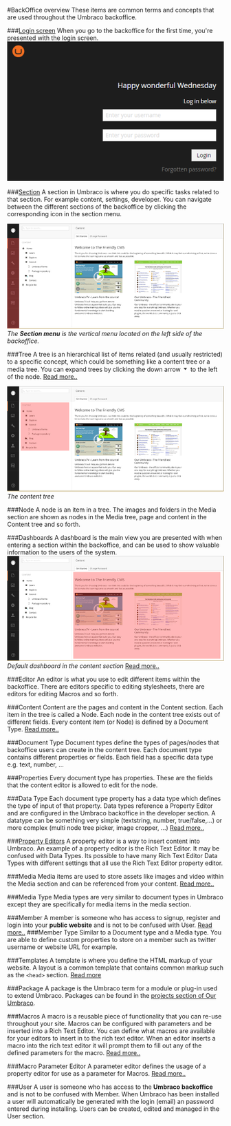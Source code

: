 #BackOffice overview
These items are common terms and concepts that are used throughout the Umbraco backoffice.

###[Login screen](Login/)
When you go to the backoffice for the first time, you're presented with the login screen.
![Login screen](images/login.png "The login screen has a greeting, username/password field and optionally a 'Forgotten password' link.")


###[Section](Sections/)
A section in Umbraco is where you do specific tasks related to that section. For example content, settings, developer. You can navigate between the different sections of the backoffice by clicking the corresponding icon in the section menu.

![Sections](images/sections.jpg "The Section menu is the vertical menu located on the left side of the backoffice.")
*The __Section menu__ is the vertical menu located on the left side of the backoffice.*

###Tree
A tree is an hierarchical list of items related (and usually restricted) to a specific concept, which could be something like a content tree or a media tree. You can expand trees by clicking the down arrow <img src="images/expand-node.png" style="margin:0;width:15px" title="Expand a node in a tree" /> to the left of the node.
[Read more..](../../Extending/Section-Trees/index.md)

![Tree](images/tree.jpg "The content tree")
*The content tree*

###Node
A node is an item in a tree. The images and folders in the Media section are shown as nodes in the Media tree, page and content in the Content tree and so forth.

###Dashboards
A dashboard is the main view you are presented with when entering a section within the backoffice, and can be used to show valuable information to the users of the system.
![Dashboard](images/dashboard.jpg "Default dashboard in the content section")
*Default dashboard in the content section*
[Read more..](../../Extending/Dashboards/index.md)

###Editor
An editor is what you use to edit different items within the backoffice. There are editors specific to editing stylesheets, there are editors for editing Macros and so forth.

###Content
Content are the pages and content in the Content section. Each item in the tree is called a Node.  Each node in the content tree exists out of different fields. Every content item (or Node) is defined by a Document Type.
[Read more..](../Data/Defining-Content/)

###Document Type
Document types define the types of pages/nodes that backoffice users can create in the content tree. Each document type contains different properties or fields.
Each field has a specific data type e.g. text, number, ...

###Properties
Every document type has properties. These are the fields that the content editor is allowed to edit for the node.

###Data Type
Each document type property has a data type which defines the type of input of that property. Data types reference a Property Editor and are configured in the Umbraco backoffice in the developer section.  A datatype can be something very simple (textstring, number, true/false,...) or more complex (multi node tree picker, image cropper, ...)
[Read more..](../Data/Data-Types/)

###[Property Editors](Property-Editors/)
A property editor is a way to insert content into Umbraco. An example of a property editor is the Rich Text Editor. It may be confused with Data Types. Its possible to have many Rich Text Editor Data Types with different settings that all use the Rich Text Editor property editor.

###Media
Media items are used to store assets like images and video within the Media section and can be referenced from your content.
[Read more..](../Data/Creating-Media/)


###Media Type
Media types are very similar to document types in Umbraco except they are specifically for media items in the media section.

###Member
A member is someone who has access to signup, register and login into your **public website** and is not to be confused with User.
[Read more..](../Data/Members/)
###Member Type
Similar to a Document type and a Media type. You are able to define custom properties to store on a member such as twitter username or website URL for example.

###Templates
A template is where you define the HTML markup of your website. A layout is a common template that contains common markup such as the `<head>` section.
[Read more](../Design/Templates/)

###Package
A package is the Umbraco term for a module or plug-in used to extend Umbraco. Packages can be found in the [projects section of Our Umbraco](https://our.umbraco.org/projects/ "Projects on Our Umbraco").

###Macros
A macro is a reusable piece of functionality that you can re-use throughout your site. Macros can be configured with parameters and be inserted into a Rich Text Editor. You can define what macros are available for your editors to insert in to the rich text editor. When an editor inserts a macro into the rich text editor it will prompt them to fill out any of the defined parameters for the macro.
[Read more..](../../Reference/Templating/Macros/)

###Macro Parameter Editor
A parameter editor defines the usage of a property editor for use as a parameter for Macros.
[Read more..](../../Extending/Macro-Parameter-Editors/)

###User
A user is someone who has access to the **Umbraco backoffice** and is not to be confused with Member. When Umbraco has been installed a user will automatically be generated with the login (email) an password entered during installing. Users can be created, edited and managed in the User section.
